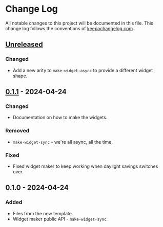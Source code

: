 # Change Log
All notable changes to this project will be documented in this file. This change log follows the conventions of [keepachangelog.com](http://keepachangelog.com/).

## [Unreleased]
### Changed
- Add a new arity to `make-widget-async` to provide a different widget shape.

## [0.1.1] - 2024-04-24
### Changed
- Documentation on how to make the widgets.

### Removed
- `make-widget-sync` - we're all async, all the time.

### Fixed
- Fixed widget maker to keep working when daylight savings switches over.

## 0.1.0 - 2024-04-24
### Added
- Files from the new template.
- Widget maker public API - `make-widget-sync`.

[Unreleased]: https://github.com/your-name/todo-tool/compare/0.1.1...HEAD
[0.1.1]: https://github.com/your-name/todo-tool/compare/0.1.0...0.1.1
